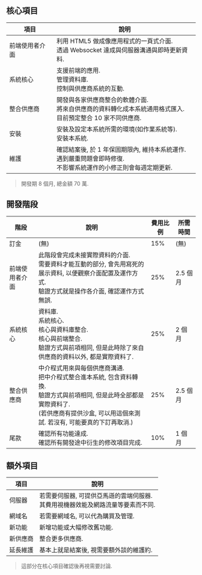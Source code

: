 
## 核心項目

|項目|說明|
|---|---|
|前端使用者介面|利用 HTML5 做成像應用程式的一頁式介面. <br />透過 Websocket 達成與伺服器溝通與即時更新資料.|
|系統核心|支援前端的應用. <br />管理資料庫. <br />控制與供應商系統的互動.|
|整合供應商|開發與各家供應商整合的軟體介面. <br />將來自供應商的資料轉化成本系統通用格式匯入. <br />目前預定整合 10 家不同供應商. |
|安裝|安裝及設定本系統所需的環境(如作業系統等). <br />安裝本系統.|
|維護|確認結案後, 於 1 年保固期限內, 維持本系統運作. <br />遇到嚴重問題會即時修復. <br />不影響系統運作的小修正則會每週定期更新.|


> 開發期 8 個月, 總金額 70 萬.



## 開發階段

|階段|說明|費用比例|所需時間|
|---|---|---|---|
|訂金|(無)|15%|(無)|
|前端使用者介面|此階段會完成未接實際資料的介面. <br />需要資料才能互動的部分, 會先用寫死的展示資料, 以便觀察介面配置及運作方式. <br />驗證方式就是操作各介面, 確認運作方式無誤.|25%|2.5 個月|
|系統核心|資料庫. <br />系統核心. <br />核心與資料庫整合. <br />核心與前端整合. <br />驗證方式與前項相同, 但是此時除了來自供應商的資料以外, 都是實際資料了.|25%|2 個月|
|整合供應商|中介程式用來與每個供應商溝通. <br />把中介程式整合進本系統, 包含資料轉換. <br />驗證方式與前項相同, 但是此時全部都是實際資料了. <br />(若供應商有提供沙盒, 可以用這個來測試. 若沒有, 可能要真的下訂再取消.) |25%|2.5 個月|
|尾款|確認所有功能達成. <br />確認所有開發途中衍生的修改項目完成.|10%|1 個月|



## 額外項目

|項目|說明|
|---|---|
|伺服器|若需要伺服器, 可提供亞馬遜的雲端伺服器. <br />其費用視機器效能及網路流量等要素而不同.|
|網域名|若需要網域名, 可以代為購買及管理.|
|新功能|新增功能或大幅修改舊功能.|
|新供應商|整合更多供應商.|
|延長維護|基本上就是結案後, 視需要額外談的維護約.|

> 這部分在核心項目確認後再視需要討論.

